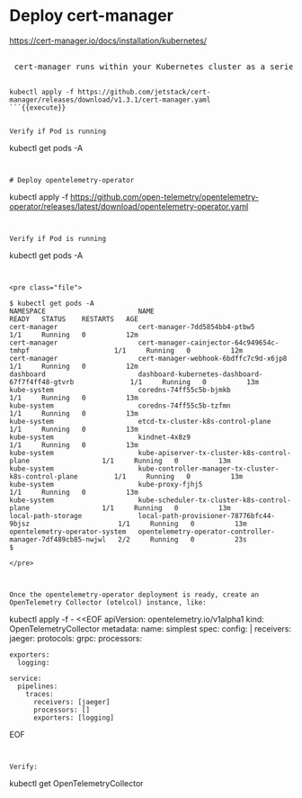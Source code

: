 
# Deploy cert-manager

https://cert-manager.io/docs/installation/kubernetes/


<pre class="file">

 cert-manager runs within your Kubernetes cluster as a series of deployment resources. It utilizes CustomResourceDefinitions to configure Certificate Authorities and request certificates.

</pre>

``` 
kubectl apply -f https://github.com/jetstack/cert-manager/releases/download/v1.3.1/cert-manager.yaml
```{{execute}}


Verify if Pod is running
``` 
kubectl get pods -A
```{{execute}}


# Deploy opentelemetry-operator

``` 
kubectl apply -f https://github.com/open-telemetry/opentelemetry-operator/releases/latest/download/opentelemetry-operator.yaml
```{{execute}}


Verify if Pod is running
``` 
kubectl get pods -A
```{{execute}}


<pre class="file">

$ kubectl get pods -A
NAMESPACE                       NAME                                                         READY   STATUS    RESTARTS   AGE
cert-manager                    cert-manager-7dd5854bb4-ptbw5                                1/1     Running   0          12m
cert-manager                    cert-manager-cainjector-64c949654c-tmhpf                     1/1     Running   0          12m
cert-manager                    cert-manager-webhook-6bdffc7c9d-x6jp8                        1/1     Running   0          12m
dashboard                       dashboard-kubernetes-dashboard-67f7f4ff48-gtvrb              1/1     Running   0          13m
kube-system                     coredns-74ff55c5b-bjmkb                                      1/1     Running   0          13m
kube-system                     coredns-74ff55c5b-tzfmn                                      1/1     Running   0          13m
kube-system                     etcd-tx-cluster-k8s-control-plane                            1/1     Running   0          13m
kube-system                     kindnet-4x8z9                                                1/1     Running   0          13m
kube-system                     kube-apiserver-tx-cluster-k8s-control-plane                  1/1     Running   0          13m
kube-system                     kube-controller-manager-tx-cluster-k8s-control-plane         1/1     Running   0          13m
kube-system                     kube-proxy-fjhj5                                             1/1     Running   0          13m
kube-system                     kube-scheduler-tx-cluster-k8s-control-plane                  1/1     Running   0          13m
local-path-storage              local-path-provisioner-78776bfc44-9bjsz                      1/1     Running   0          13m
opentelemetry-operator-system   opentelemetry-operator-controller-manager-7df489cb85-nwjwl   2/2     Running   0          23s
$ 

</pre>



Once the opentelemetry-operator deployment is ready, create an OpenTelemetry Collector (otelcol) instance, like:

``` 
kubectl apply -f - <<EOF
apiVersion: opentelemetry.io/v1alpha1
kind: OpenTelemetryCollector
metadata:
  name: simplest
spec:
  config: |
    receivers:
      jaeger:
        protocols:
          grpc:
    processors:

    exporters:
      logging:

    service:
      pipelines:
        traces:
          receivers: [jaeger]
          processors: []
          exporters: [logging]
EOF
```{{execute}}


Verify:
``` 
 kubectl get OpenTelemetryCollector
```{{execute}}
